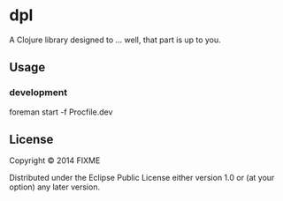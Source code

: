 # dpl

A Clojure library designed to ... well, that part is up to you.

## Usage

### development

foreman start -f Procfile.dev

## License

Copyright © 2014 FIXME

Distributed under the Eclipse Public License either version 1.0 or (at
your option) any later version.
